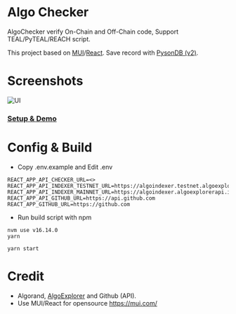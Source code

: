 # Algo Checker

AlgoChecker verify On-Chain and Off-Chain code, Support TEAL/PyTEAL/REACH script. 

This project based on [MUI](https://mui.com/)/[React](https://reactjs.org/). Save record with [PysonDB (v2)](https://pysondb.github.io/pysonDB-v2).


# Screenshots

![UI](https://user-images.githubusercontent.com/3756229/185951712-a1c88756-bd3b-4110-aa3b-4f4406428fd8.png)

### [Setup & Demo](0)

# Config & Build

* Copy .env.example and Edit .env
```
REACT_APP_API_CHECKER_URL=<>
REACT_APP_API_INDEXER_TESTNET_URL=https://algoindexer.testnet.algoexplorerapi.io
REACT_APP_API_INDEXER_MAINNET_URL=https://algoindexer.algoexplorerapi.io
REACT_APP_API_GITHUB_URL=https://api.github.com
REACT_APP_GITHUB_URL=https://github.com
```

* Run build script with npm
```
nvm use v16.14.0
yarn 

yarn start
```

# Credit
* Algorand, [AlgoExplorer](https://algoexplorer.io/) and Github (API).
* Use MUI/React for opensource https://mui.com/


